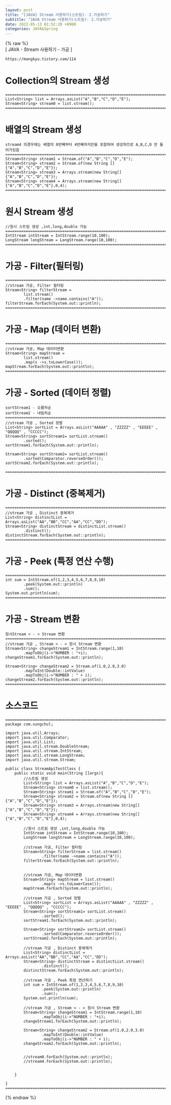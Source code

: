 ```yaml
---  
layout: post  
title: "[JAVA] Stream 사용하기(스트림)- 2.가공하기"  
subtitle: "JAVA Stream 사용하기(스트림)- 2.가공하기"  
date: 2022-05-13 01:52:20 +0900  
categories: JAVA&Spring  
---  
```

{% raw %}  
[ JAVA - Stream 사용하기 - 가공 ]  
  
	https://mangkyu.tistory.com/114  
  
# Collection의 Stream 생성   
  
	=================================================================================================================  
	List<String> list = Arrays.asList("A","B","C","D","E");  
	Stream<String> stream0 = list.stream();  
	=================================================================================================================  
  
# 배열의 Stream 생성  
	stream4 의경우에는 배열의 0번째부터 4번쨰까지만을 포함하여 생성하므로 A,B,C,D 만 들어가있음  
	=================================================================================================================  
	Stream<String> stream1 = Stream.of("A","B","C","D","E");  
	Stream<String> stream2 = Stream.of(new String []{"A","B","C","D","E"});  
	Stream<String> stream3 = Arrays.stream(new String[]{"A","B","C","D","E"});  
	Stream<String> stream4 = Arrays.stream(new String[]{"A","B","C","D","E"},0,4);  
	=================================================================================================================  
  
# 원시 Stream 생성  
	//원시 스트림 생성 ,int,long,double 가능	  
	=================================================================================================================  
	IntStream intStream = IntStream.range(10,100);  
	LongStream longStream = LongStream.range(10,100);  
	=================================================================================================================  
  
  
# 가공 - Filter(필터링)  
  
	=================================================================================================================  
	//stream 가공, Filter 필터링  
	Stream<String> filterStream =  
			list.stream()  
			.filter(name ->name.contains("A"));  
	filterStream.forEach(System.out::println);  
	=================================================================================================================  
  
  
# 가공 - Map (데이터 변환)  
	  
	=================================================================================================================  
	//stream 가공, Map 데이터변환  
	Stream<String> mapStream =  
			list.stream()  
			.map(s ->s.toLowerCase());  
	mapStream.forEach(System.out::println);  
	=================================================================================================================  
  
  
  
# 가공 - Sorted (데이터 정렬)  
	sortStream1 - 오름차순  
	sortStream2 - 내림차순  
	=================================================================================================================  
	//stream 가공 , Sorted 정렬  
	List<String> sortList = Arrays.asList("AAAAA" , "ZZZZZ" , "EEEEE" , "QQQQQ" , "CCCCC");  
	Stream<String> sortStream1= sortList.stream()  
			.sorted();  
	sortStream1.forEach(System.out::println);  
	  
	Stream<String> sortStream2= sortList.stream()  
			.sorted(Comparator.reverseOrder());  
	sortStream2.forEach(System.out::println);  
  
	=================================================================================================================  
  
  
  
# 가공 - Distinct (중복제거)  
  
	=================================================================================================================  
	//stream 가공 , Distinct 중복제거  
	List<String> distinctList = Arrays.asList("AA","BB","CC","AA","CC","DD");  
	Stream<String> distinctStream = distinctList.stream()  
			.distinct();  
	distinctStream.forEach(System.out::println);  
	=================================================================================================================  
  
  
# 가공 - Peek  (특정 연산 수행)  
	  
	=================================================================================================================  
	int sum = IntStream.of(1,2,3,4,5,6,7,8,9,10)  
			.peek(System.out::println)  
			.sum();  
	System.out.println(sum);  
	=================================================================================================================  
  
  
# 가공 - Stream 변환   
	원시Stream < - > Stream 변환  
	=================================================================================================================  
	//stream 가공 , Stream < - > 원시 Stream 변환  
	Stream<String> changeStream1 = IntStream.range(1,10)  
			.mapToObj(i->"NUMBER : "+i);  
	changeStream1.forEach(System.out::println);  
  
	Stream<String> changeStream2 = Stream.of(1.0,2.0,3.0)  
			.mapToInt(Double::intValue)  
			.mapToObj(i->"NUMBER : " + i);  
	changeStream2.forEach(System.out::println);  
	=================================================================================================================  
  
  
# 소스코드  
	=================================================================================================================  
	package com.sungchul;  
  
	import java.util.Arrays;  
	import java.util.Comparator;  
	import java.util.List;  
	import java.util.stream.DoubleStream;  
	import java.util.stream.IntStream;  
	import java.util.stream.LongStream;  
	import java.util.stream.Stream;  
  
	public class StreamApiTestClass {  
		public static void main(String []args){  
			//스트림 생성  
			List<String> list = Arrays.asList("A","B","C","D","E");  
			Stream<String> stream0 = list.stream();  
			Stream<String> stream1 = Stream.of("A","B","C","D","E");  
			Stream<String> stream2 = Stream.of(new String []{"A","B","C","D","E"});  
			Stream<String> stream3 = Arrays.stream(new String[]{"A","B","C","D","E"});  
			Stream<String> stream4 = Arrays.stream(new String[]{"A","B","C","D","E"},0,4);  
  
			//원시 스트림 생성 ,int,long,double 가능  
			IntStream intStream = IntStream.range(10,100);  
			LongStream longStream = LongStream.range(10,100);  
  
			//stream 가공, Filter 필터링  
			Stream<String> filterStream = list.stream()  
					.filter(name ->name.contains("A"));  
			filterStream.forEach(System.out::println);  
  
  
			//stream 가공, Map 데이터변환  
			Stream<String> mapStream = list.stream()  
					.map(s ->s.toLowerCase());  
			mapStream.forEach(System.out::println);  
  
			//stream 가공 , Sorted 정렬  
			List<String> sortList = Arrays.asList("AAAAA" , "ZZZZZ" , "EEEEE" , "QQQQQ" , "CCCCC");  
			Stream<String> sortStream1= sortList.stream()  
					.sorted();  
			sortStream1.forEach(System.out::println);  
  
			Stream<String> sortStream2= sortList.stream()  
					.sorted(Comparator.reverseOrder());  
			sortStream2.forEach(System.out::println);  
  
			//stream 가공 , Distinct 중복제거  
			List<String> distinctList = Arrays.asList("AA","BB","CC","AA","CC","DD");  
			Stream<String> distinctStream = distinctList.stream()  
					.distinct();  
			distinctStream.forEach(System.out::println);  
  
			//stream 가공 , Peek 특정 연산하기  
			int sum = IntStream.of(1,2,3,4,5,6,7,8,9,10)  
					.peek(System.out::println)  
					.sum();  
			System.out.println(sum);  
  
			//stream 가공 , Stream < - > 원시 Stream 변환  
			Stream<String> changeStream1 = IntStream.range(1,10)  
					.mapToObj(i->"NUMBER : "+i);  
			changeStream1.forEach(System.out::println);  
  
			Stream<String> changeStream2 = Stream.of(1.0,2.0,3.0)  
					.mapToInt(Double::intValue)  
					.mapToObj(i->"NUMBER : " + i);  
			changeStream2.forEach(System.out::println);  
  
  
			//stream0.forEach(System.out::println);  
			//stream4.forEach(System.out::println);  
  
  
		}  
  
	}  
	=================================================================================================================  
{% endraw %}